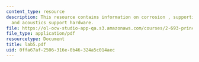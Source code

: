 ```yaml
---
content_type: resource
description: This resource contains information on corrosion , supporting sensors
  and acoustics support hardware.
file: https://ol-ocw-studio-app-qa.s3.amazonaws.com/courses/2-693-principles-of-oceanographic-instrument-systems-sensors-and-measurements-13-998-spring-2004/0ffa67af2506316e0b46324a5c014aec_lab5.pdf
file_type: application/pdf
resourcetype: Document
title: lab5.pdf
uid: 0ffa67af-2506-316e-0b46-324a5c014aec
---
```

